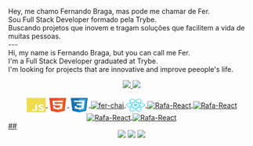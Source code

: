  <p align="left">Hey, me chamo Fernando Braga, mas pode me chamar de Fer.<br>
 Sou Full Stack Developer formado pela Trybe.<br>
 Buscando projetos que inovem e tragam soluções que facilitem
 a vida de muitas pessoas.<br>
 ---<br>
 Hi, my name is Fernando Braga, but you can call me Fer. <br>
 I'm a Full Stack Developer graduated at Trybe. <br>
 I'm looking for projects that are innovative and improve peeople's life.<br>
 </p>


<div style="display: inline_block" align="center">
  <a href="https://github.com/ferbraga">
  <img height="170em" weight='100em' src="https://github-readme-stats.vercel.app/api?username=ferbraga&show_icons=true&theme=dracula&include_all_commits=true&count_private=true"/>
  <img height="170em" src="https://github-readme-stats.vercel.app/api/top-langs/?username=ferbraga&layout=compact&langs_count=7&theme=dracula"/>
</div>
  
  <div style="display: inline_block" align= 'center'><br>
  <img align="center" alt="fer-Js" height="30" width="40" src="https://raw.githubusercontent.com/devicons/devicon/master/icons/javascript/javascript-plain.svg">
  <img align="center" alt="fer-HTML" height="30" width="40" src="https://raw.githubusercontent.com/devicons/devicon/master/icons/html5/html5-original.svg">
  <img align="center" alt="fer-CSS" height="30" width="40" src="https://raw.githubusercontent.com/devicons/devicon/master/icons/css3/css3-original.svg">
     <img align="center" alt="fer-chai" height="30" width="40" src="https://img.shields.io/badge/chai-A30701?style=for-the-badge&logo=chai&logoColor=white">
    <img align="center" alt="Rafa-React" height="30" width="40" src="https://raw.githubusercontent.com/devicons/devicon/master/icons/react/react-original.svg"> 
   <img align="center" alt="Rafa-React" height="30" width="40" src="https://img.shields.io/badge/Redux-593D88?style=for-the-badge&logo=redux&logoColor=white">
    <img align="center" alt="Rafa-React" height="30" width="40" src="https://img.shields.io/badge/Jest-323330?style=for-the-badge&logo=Jest&logoColor=white">
    <img align="center" alt="Rafa-React" height="30" width="40" src="https://img.shields.io/badge/mocha.js-323330?style=for-the-badge&logo=mocha&logoColor=Brown">
     <img align="center" alt="Rafa-React" height="30" width="40" src="https://img.shields.io/badge/GIT-E44C30?style=for-the-badge&logo=git&logoColor=white">
</div>
  ##
  
  <div align='center'> 
  <a href="https://instagram.com/oferbraga" target="_blank"><img src="https://img.shields.io/badge/-Instagram-%23E4405F?style=for-the-badge&logo=instagram&logoColor=white" target="_blank"></a>
  <a href = "mailto:augustofbg@gmail.com"><img src="https://img.shields.io/badge/-Gmail-%23333?style=for-the-badge&logo=gmail&logoColor=white" target="_blank"></a>
  <a href="https://www.linkedin.com/in/ofernandobraga" target="_blank"><img src="https://img.shields.io/badge/-LinkedIn-%230077B5?style=for-the-badge&logo=linkedin&logoColor=white" target="_blank"></a> 
 
 
</div>
